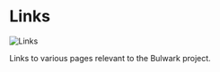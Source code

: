 # Links

![Links](../assets/images/links_animated.svg "Links")

Links to various pages relevant to the Bulwark project.
